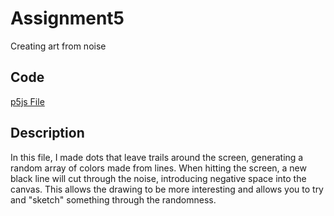 # Assignment5
Creating art from noise

## Code

[p5js File](https://editor.p5js.org/)

## Description
In this file, I made dots that leave trails around the screen, generating a random array of colors made from lines.
When hitting the screen, a new black line will cut through the noise, introducing negative space into the canvas.
This allows the drawing to be more interesting and allows you to try and "sketch" something through the randomness.
